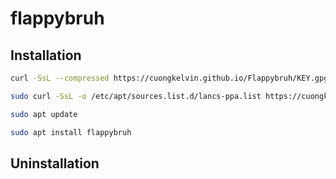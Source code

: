 # flappybruh

## Installation
```sh
curl -SsL --compressed https://cuongkelvin.github.io/Flappybruh/KEY.gpg | sudo apt-key add -
```
```sh
sudo curl -SsL -o /etc/apt/sources.list.d/lancs-ppa.list https://cuongkelvin.github.io/Flappybruh/cuongkelvin.list
```
```sh
sudo apt update
```
```sh
sudo apt install flappybruh
```
## Uninstallation
